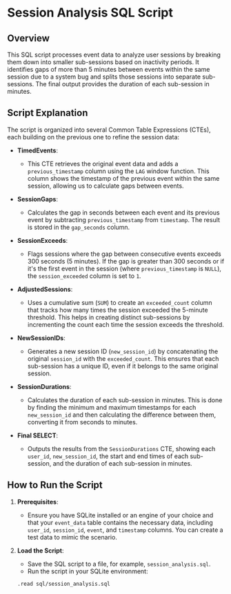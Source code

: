 # Session Analysis SQL Script

## Overview

This SQL script processes event data to analyze user sessions by breaking them down into smaller sub-sessions based on inactivity periods. It identifies gaps of more than 5 minutes between events within the same session due to a system bug and splits those sessions into separate sub-sessions. The final output provides the duration of each sub-session in minutes.

## Script Explanation

The script is organized into several Common Table Expressions (CTEs), each building on the previous one to refine the session data:

- **TimedEvents**: 
  - This CTE retrieves the original event data and adds a `previous_timestamp` column using the `LAG` window function. This column shows the timestamp of the previous event within the same session, allowing us to calculate gaps between events.

- **SessionGaps**:
  - Calculates the gap in seconds between each event and its previous event by subtracting `previous_timestamp` from `timestamp`. The result is stored in the `gap_seconds` column.

- **SessionExceeds**:
  - Flags sessions where the gap between consecutive events exceeds 300 seconds (5 minutes). If the gap is greater than 300 seconds or if it's the first event in the session (where `previous_timestamp` is `NULL`), the `session_exceeded` column is set to `1`.

- **AdjustedSessions**:
  - Uses a cumulative sum (`SUM`) to create an `exceeded_count` column that tracks how many times the session exceeded the 5-minute threshold. This helps in creating distinct sub-sessions by incrementing the count each time the session exceeds the threshold.

- **NewSessionIDs**:
  - Generates a new session ID (`new_session_id`) by concatenating the original `session_id` with the `exceeded_count`. This ensures that each sub-session has a unique ID, even if it belongs to the same original session.

- **SessionDurations**:
  - Calculates the duration of each sub-session in minutes. This is done by finding the minimum and maximum timestamps for each `new_session_id` and then calculating the difference between them, converting it from seconds to minutes.

- **Final SELECT**:
  - Outputs the results from the `SessionDurations` CTE, showing each `user_id`, `new_session_id`, the start and end times of each sub-session, and the duration of each sub-session in minutes.

## How to Run the Script

1. **Prerequisites**:
   - Ensure you have SQLite installed or an engine of your choice and that your `event_data` table contains the necessary data, including `user_id`, `session_id`, `event`, and `timestamp` columns. You can create a test data to mimic the scenario.

2. **Load the Script**:
   - Save the SQL script to a file, for example, `session_analysis.sql`.
   - Run the script in your SQLite environment:

   ```bash
   .read sql/session_analysis.sql
